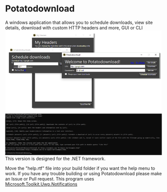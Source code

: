 # Potatodownload
A windows application that allows you to schedule downloads, view site details, download with custom HTTP headers and more, GUI or CLI
![screenshot of the Potatodownload GUI](https://github.com/piglinpotatoes/Potatodl/blob/main/nice.png?raw=true)
![screenshot of the Potatodownload command-line](https://github.com/piglinpotatoes/Potatodl/blob/main/Screenshot%202023-01-27%20212214.jpg?raw=true)
This version is designed for the .NET framework.

Move the "help.rtf" file into your build folder if you want the help menu to work.
If you have any trouble building or using Potatodownload please make an Issue or Pull request. This program uses [Microsoft.Toolkit.Uwp.Notifications](https://www.nuget.org/packages/Microsoft.Toolkit.Uwp.Notifications/)
